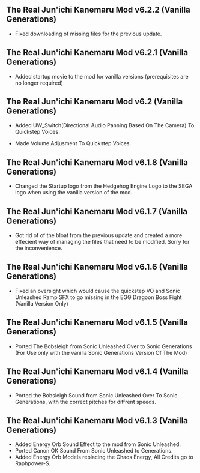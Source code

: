 
## The Real Jun'ichi Kanemaru Mod v6.2.2 (Vanilla Generations)

- Fixed downloading of missing files for the previous update.

## The Real Jun'ichi Kanemaru Mod v6.2.1 (Vanilla Generations)

- Added startup movie to the mod for vanilla versions (prerequisites are no longer required)



## The Real Jun'ichi Kanemaru Mod v6.2 (Vanilla Generations)

- Added UW_Switch(Directional Audio Panning Based On The Camera) To Quickstep Voices.

- Made Volume Adjusment To Quickstep Voices.

## The Real Jun'ichi Kanemaru Mod v6.1.8 (Vanilla Generations)

-	Changed the Startup logo from the Hedgehog Engine Logo to the SEGA logo when using the vanilla version of the mod.

## The Real Jun'ichi Kanemaru Mod v6.1.7 (Vanilla Generations)

-	Got rid of of the bloat from the previous update and created a more effecient way of managing the files that need to be modified. Sorry for the inconvenience.

## The Real Jun'ichi Kanemaru Mod v6.1.6 (Vanilla Generations)
-	Fixed an oversight which would cause the quickstep VO and Sonic Unleashed Ramp SFX to go missing in the EGG Dragoon Boss Fight (Vanilla Version Only)



## The Real Jun'ichi Kanemaru Mod v6.1.5 (Vanilla Generations)
- Ported The Bobsleigh from Sonic Unleashed Over to Sonic Generations (For Use only with the vanilla Sonic Generations Version Of The Mod)

## The Real Jun'ichi Kanemaru Mod v6.1.4 (Vanilla Generations) 

- Ported the Bobsleigh Sound from Sonic Unleashed Over To Sonic Generations, with the correct pitches for diffrent speeds. 


## The Real Jun'ichi Kanemaru Mod v6.1.3 (Vanilla Generations)
- Added Energy Orb Sound Effect to the mod from Sonic Unleashed.
- Ported Canon OK Sound From Sonic Unleashed to Generations.
- Added Energy Orb Models replacing the Chaos Energy, All Credits go to Raphpower-S.


